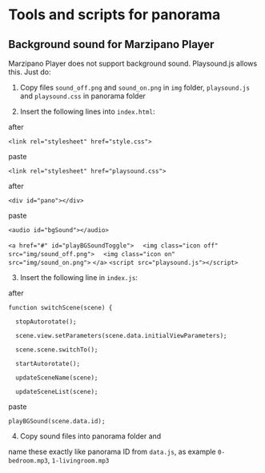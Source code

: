 # Tools and scripts for panorama
## Background sound for Marzipano Player
Marzipano Player does not support background sound. Playsound.js allows this.
Just do:

1. Copy files `sound_off.png` and `sound_on.png` in `img` folder, `playsound.js` and `playsound.css` in panorama folder

2. Insert the following lines into `index.html`:

after

`<link rel="stylesheet" href="style.css">`

paste

`<link rel="stylesheet" href="playsound.css">`

after

`<div id="pano"></div>`

paste

`<audio id="bgSound"></audio>`

`<a href="#" id="playBGSoundToggle">`
`  <img class="icon off" src="img/sound_off.png">`
`  <img class="icon on" src="img/sound_on.png">`
`</a>`
`<script src="playsound.js"></script>`

3. Insert the following line in `index.js`:

after

`function switchScene(scene) {`

`  stopAutorotate();`

`  scene.view.setParameters(scene.data.initialViewParameters);`

`  scene.scene.switchTo();`

`  startAutorotate();`

`  updateSceneName(scene);`

`  updateSceneList(scene);`

  paste

  `playBGSound(scene.data.id);`

4. Copy sound files into panorama folder and

name these exactly like panorama ID from `data.js`, as example `0-bedroom.mp3`, `1-livingroom.mp3`
